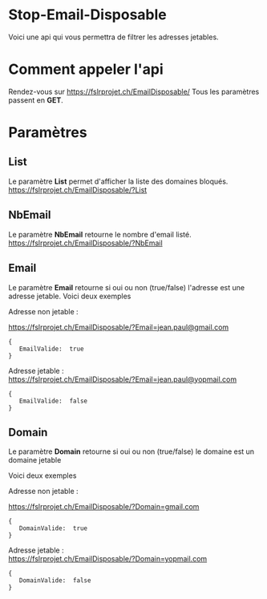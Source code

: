 ﻿# Stop-Email-Disposable
Voici une api qui vous permettra de filtrer les adresses jetables.
# Comment appeler l'api
Rendez-vous sur https://fslrprojet.ch/EmailDisposable/
Tous les paramètres passent en **GET**. 
# Paramètres 
## List 
Le paramètre **List** permet d'afficher la liste des domaines bloqués.
 https://fslrprojet.ch/EmailDisposable/?List
 


## NbEmail
Le paramètre **NbEmail** retourne le nombre d'email listé. 
  https://fslrprojet.ch/EmailDisposable/?NbEmail

## Email
Le paramètre **Email** retourne  si oui ou non (true/false) l'adresse est une adresse jetable.
Voici deux exemples

Adresse non jetable : 

https://fslrprojet.ch/EmailDisposable/?Email=jean.paul@gmail.com

    {    
       EmailValide:  true     
    }
   
Adresse jetable :  
https://fslrprojet.ch/EmailDisposable/?Email=jean.paul@yopmail.com

    {    
       EmailValide:  false
    }
   

## Domain
Le paramètre **Domain** retourne si oui ou non (true/false) le domaine est un domaine jetable
 
Voici deux exemples

Adresse non jetable : 

https://fslrprojet.ch/EmailDisposable/?Domain=gmail.com

    {    
       DomainValide:  true     
    }
   
Adresse jetable :  
https://fslrprojet.ch/EmailDisposable/?Domain=yopmail.com

    {    
       DomainValide:  false
    }
